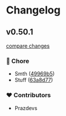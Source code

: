 # Changelog


## v0.50.1

[compare changes](https://github.com/catppuccin/vscode-icons/compare/v2.0.0...v0.50.1)

### 🏡 Chore

- Smth ([49969b5](https://github.com/catppuccin/vscode-icons/commit/49969b5))
- Stuff ([63a8d77](https://github.com/catppuccin/vscode-icons/commit/63a8d77))

### ❤️ Contributors

- Prazdevs

